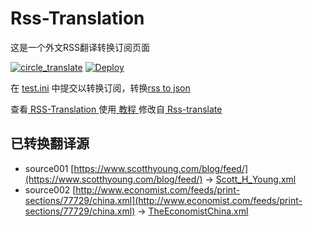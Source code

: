 # Rss-Translation

这是一个外文RSS翻译转换订阅页面 

[![circle_translate](https://github.com/hnboy2005/Rss-Translation/actions/workflows/circle_translate.yml/badge.svg)](https://github.com/hnboy2005/Rss-Translation/actions/workflows/circle_translate.yml)
[![Deploy](https://github.com/hnboy2005/Rss-Translation/actions/workflows/jekyll-gh-pages.yml/badge.svg)](https://github.com/hnboy2005/Rss-Translation/actions/workflows/jekyll-gh-pages.yml)

在 [test.ini](https://github.com/hnboy2005/Rss-Translation/blob/main/test.ini) 中提交以转换订阅，转换[rss to json](https://rss2json.com/)

查看[ RSS-Translation ](https://hnboy2005.github.io/RSS-Translation)使用[ 教程 ](https://www.hnboy2005.net/tutorial/644)修改自[ Rss-translate ](https://github.com/rcy1314/Rss-Translation/)

## 已转换翻译源

 - source001 [https://www.scotthyoung.com/blog/feed/](https://www.scotthyoung.com/blog/feed/) -> [Scott_H_Young.xml](rss/Scott_H_Young.xml)
 - source002 [http://www.economist.com/feeds/print-sections/77729/china.xml](http://www.economist.com/feeds/print-sections/77729/china.xml) -> [TheEconomistChina.xml](rss/TheEconomistChina.xml)
